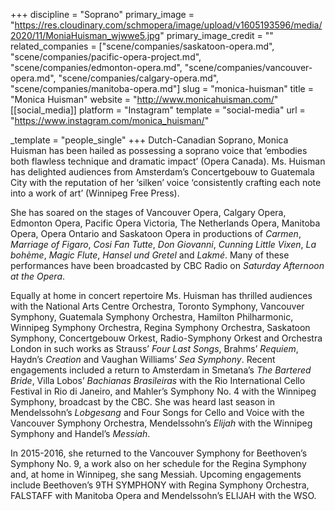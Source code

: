 +++
discipline = "Soprano"
primary_image = "https://res.cloudinary.com/schmopera/image/upload/v1605193596/media/2020/11/MoniaHuisman_wjwwe5.jpg"
primary_image_credit = ""
related_companies = ["scene/companies/saskatoon-opera.md", "scene/companies/pacific-opera-project.md", "scene/companies/edmonton-opera.md", "scene/companies/vancouver-opera.md", "scene/companies/calgary-opera.md", "scene/companies/manitoba-opera.md"]
slug = "monica-huisman"
title = "Monica Huisman"
website = "http://www.monicahuisman.com/"
[[social_media]]
platform = "Instagram"
template = "social-media"
url = "https://www.instagram.com/monica_huisman/"

_template = "people_single"
+++
Dutch-Canadian Soprano, Monica Huisman has been hailed as possessing a soprano voice that ’embodies both flawless technique and dramatic impact’ (Opera Canada). Ms. Huisman has delighted audiences from Amsterdam’s Concertgebouw to Guatemala City with the reputation of her ‘silken’ voice ‘consistently crafting each note into a work of art’ (Winnipeg Free Press).

She has soared on the stages of Vancouver Opera, Calgary Opera, Edmonton Opera, Pacific Opera Victoria, The Netherlands Opera, Manitoba Opera, Opera Ontario and Saskatoon Opera in productions of _Carmen_, _Marriage of Figaro_, _Cosi Fan Tutte_, _Don Giovanni_, _Cunning Little Vixen_, _La bohème_, _Magic Flute_, _Hansel und Gretel_ and _Lakmé_. Many of these performances have been broadcasted by CBC Radio on _Saturday Afternoon at the Opera_.

Equally at home in concert repertoire Ms. Huisman has thrilled audiences with the National Arts Centre Orchestra, Toronto Symphony, Vancouver Symphony, Guatemala Symphony Orchestra, Hamilton Philharmonic, Winnipeg Symphony Orchestra, Regina Symphony Orchestra, Saskatoon Symphony, Concertgebouw Orkest, Radio-Symphony Orkest and Orchestra London in such works as Strauss’ _Four Last Songs_, Brahms’ _Requiem_, Haydn’s _Creation_ and Vaughan Williams’ _Sea Symphony_. Recent engagements included a return to Amsterdam in Smetana’s _The Bartered Bride_, Villa Lobos’ _Bachianas Brasileiras_ with the Rio International Cello Festival in Rio di Janeiro, and Mahler’s Symphony No. 4 with the Winnipeg Symphony, broadcast by the CBC. She was heard last season in Mendelssohn’s _Lobgesang_ and Four Songs for Cello and Voice with the Vancouver Symphony Orchestra, Mendelssohn’s _Elijah_ with the Winnipeg Symphony and Handel’s _Messiah_.

In 2015-2016, she returned to the Vancouver Symphony for Beethoven’s Symphony No. 9, a work also on her schedule for the Regina Symphony and, at home in Winnipeg, she sang Messiah. Upcoming engagements include Beethoven’s 9TH SYMPHONY with Regina Symphony Orchestra, FALSTAFF with Manitoba Opera and Mendelssohn’s ELIJAH with the WSO.
